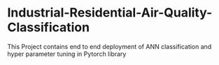 # Industrial-Residential-Air-Quality-Classification
This Project contains end to end deployment of ANN classification and hyper parameter tuning in Pytorch library
